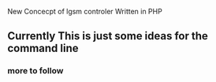 New Concecpt of lgsm controler
Written in PHP
<p><h2>Currently This is just some ideas for the command line </h2><h3>more to follow</h2></p>
